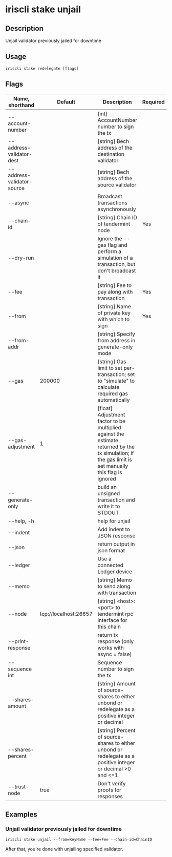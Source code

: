 # iriscli stake unjail

## Description

Unjail validator previously jailed for downtime

## Usage

```
iriscli stake redelegate [flags]
```

## Flags

| Name, shorthand              | Default               | Description                                                         | Required |
| ---------------------------- | --------------------- | ------------------------------------------------------------------- | -------- |
| --account-number             |                       | [int] AccountNumber number to sign the tx                           |          |
| --address-validator-dest     |                       | [string] Bech address of the destination validator                  |          |
| --address-validator-source   |                       | [string] Bech address of the source validator                       |          |
| --async                      |                       | Broadcast transactions asynchronously                               |          |
| --chain-id                   |                       | [string] Chain ID of tendermint node                                | Yes      |
| --dry-run                    |                       | Ignore the --gas flag and perform a simulation of a transaction, but don't broadcast it ||
| --fee                        |                       | [string] Fee to pay along with transaction                          | Yes      |
| --from                       |                       | [string] Name of private key with which to sign                     | Yes      |
| --from-addr                  |                       | [string] Specify from address in generate-only mode                 |          |
| --gas                        | 200000                | [string] Gas limit to set per-transaction; set to "simulate" to calculate required gas automatically ||
| --gas-adjustment             | 1                     | [float] Adjustment factor to be multiplied against the estimate returned by the tx simulation; if the gas limit is set manually this flag is ignored ||
| --generate-only              |                       | build an unsigned transaction and write it to STDOUT                |          |
| --help, -h                   |                       | help for unjail                                                 |          |
| --indent                     |                       | Add indent to JSON response                                         |          |
| --json                       |                       | return output in json format                                        |          |
| --ledger                     |                       | Use a connected Ledger device                                       |          |
| --memo                       |                       | [string] Memo to send along with transaction                                 |          |
| --node                       | tcp://localhost:26657 | [string] \<host>:\<port> to tendermint rpc interface for this chain          |          |
| --print-response             |                       | return tx response (only works with async = false)                  |          |
| --sequence int               |                       | Sequence number to sign the tx                                      |          |
| --shares-amount              |                       | [string] Amount of source-shares to either unbond or redelegate as a positive integer or decimal ||
| --shares-percent             |                       | [string] Percent of source-shares to either unbond or redelegate as a positive integer or decimal >0 and <=1 ||
| --trust-node                 | true                  | Don't verify proofs for responses                                   |          |

## Examples

### Unjail validator previously jailed for downtime

```shell
iriscli stake unjail --from=KeyName --fee=Fee --chain-id=ChainID
```

After that, you're done with unjailing specified validator.

